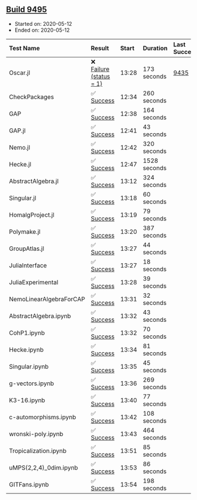 ## [Build 9495](https://oscarci.mathematik.uni-kl.de/job/oscar/9495/)

* Started on: 2020-05-12
* Ended on: 2020-05-12

| Test Name    | Result | Start | Duration | Last Success | First Failure |
|:-------------|:-------|:------|:---------|:-------------|:--------------|
| Oscar.jl | ❌ [Failure (status = 1)](https://oscarci.mathematik.uni-kl.de/job/oscar/9495/artifact/logs/build-9495/Oscar.jl.log) | 13:28 | 173 seconds | [9435](https://oscarci.mathematik.uni-kl.de/job/oscar/9435/) | [9436](https://oscarci.mathematik.uni-kl.de/job/oscar/9436/) |
| CheckPackages | ✅ [Success](https://oscarci.mathematik.uni-kl.de/job/oscar/9495/artifact/logs/build-9495/CheckPackages.log) | 12:34 | 260 seconds |  |  |
| GAP | ✅ [Success](https://oscarci.mathematik.uni-kl.de/job/oscar/9495/artifact/logs/build-9495/GAP.log) | 12:38 | 164 seconds |  |  |
| GAP.jl | ✅ [Success](https://oscarci.mathematik.uni-kl.de/job/oscar/9495/artifact/logs/build-9495/GAP.jl.log) | 12:41 | 43 seconds |  |  |
| Nemo.jl | ✅ [Success](https://oscarci.mathematik.uni-kl.de/job/oscar/9495/artifact/logs/build-9495/Nemo.jl.log) | 12:42 | 320 seconds |  |  |
| Hecke.jl | ✅ [Success](https://oscarci.mathematik.uni-kl.de/job/oscar/9495/artifact/logs/build-9495/Hecke.jl.log) | 12:47 | 1528 seconds |  |  |
| AbstractAlgebra.jl | ✅ [Success](https://oscarci.mathematik.uni-kl.de/job/oscar/9495/artifact/logs/build-9495/AbstractAlgebra.jl.log) | 13:12 | 324 seconds |  |  |
| Singular.jl | ✅ [Success](https://oscarci.mathematik.uni-kl.de/job/oscar/9495/artifact/logs/build-9495/Singular.jl.log) | 13:18 | 60 seconds |  |  |
| HomalgProject.jl | ✅ [Success](https://oscarci.mathematik.uni-kl.de/job/oscar/9495/artifact/logs/build-9495/HomalgProject.jl.log) | 13:19 | 79 seconds |  |  |
| Polymake.jl | ✅ [Success](https://oscarci.mathematik.uni-kl.de/job/oscar/9495/artifact/logs/build-9495/Polymake.jl.log) | 13:20 | 387 seconds |  |  |
| GroupAtlas.jl | ✅ [Success](https://oscarci.mathematik.uni-kl.de/job/oscar/9495/artifact/logs/build-9495/GroupAtlas.jl.log) | 13:27 | 44 seconds |  |  |
| JuliaInterface | ✅ [Success](https://oscarci.mathematik.uni-kl.de/job/oscar/9495/artifact/logs/build-9495/JuliaInterface.log) | 13:27 | 18 seconds |  |  |
| JuliaExperimental | ✅ [Success](https://oscarci.mathematik.uni-kl.de/job/oscar/9495/artifact/logs/build-9495/JuliaExperimental.log) | 13:28 | 39 seconds |  |  |
| NemoLinearAlgebraForCAP | ✅ [Success](https://oscarci.mathematik.uni-kl.de/job/oscar/9495/artifact/logs/build-9495/NemoLinearAlgebraForCAP.log) | 13:31 | 32 seconds |  |  |
| AbstractAlgebra.ipynb | ✅ [Success](https://oscarci.mathematik.uni-kl.de/job/oscar/9495/artifact/logs/build-9495/AbstractAlgebra.ipynb.log) | 13:32 | 43 seconds |  |  |
| CohP1.ipynb | ✅ [Success](https://oscarci.mathematik.uni-kl.de/job/oscar/9495/artifact/logs/build-9495/CohP1.ipynb.log) | 13:32 | 70 seconds |  |  |
| Hecke.ipynb | ✅ [Success](https://oscarci.mathematik.uni-kl.de/job/oscar/9495/artifact/logs/build-9495/Hecke.ipynb.log) | 13:34 | 81 seconds |  |  |
| Singular.ipynb | ✅ [Success](https://oscarci.mathematik.uni-kl.de/job/oscar/9495/artifact/logs/build-9495/Singular.ipynb.log) | 13:35 | 45 seconds |  |  |
| g-vectors.ipynb | ✅ [Success](https://oscarci.mathematik.uni-kl.de/job/oscar/9495/artifact/logs/build-9495/g-vectors.ipynb.log) | 13:36 | 269 seconds |  |  |
| K3-16.ipynb | ✅ [Success](https://oscarci.mathematik.uni-kl.de/job/oscar/9495/artifact/logs/build-9495/K3-16.ipynb.log) | 13:40 | 77 seconds |  |  |
| c-automorphisms.ipynb | ✅ [Success](https://oscarci.mathematik.uni-kl.de/job/oscar/9495/artifact/logs/build-9495/c-automorphisms.ipynb.log) | 13:42 | 108 seconds |  |  |
| wronski-poly.ipynb | ✅ [Success](https://oscarci.mathematik.uni-kl.de/job/oscar/9495/artifact/logs/build-9495/wronski-poly.ipynb.log) | 13:43 | 464 seconds |  |  |
| Tropicalization.ipynb | ✅ [Success](https://oscarci.mathematik.uni-kl.de/job/oscar/9495/artifact/logs/build-9495/Tropicalization.ipynb.log) | 13:51 | 85 seconds |  |  |
| uMPS(2,2,4)_0dim.ipynb | ✅ [Success](https://oscarci.mathematik.uni-kl.de/job/oscar/9495/artifact/logs/build-9495/uMPS-2-2-4-_0dim.ipynb.log) | 13:53 | 86 seconds |  |  |
| GITFans.ipynb | ✅ [Success](https://oscarci.mathematik.uni-kl.de/job/oscar/9495/artifact/logs/build-9495/GITFans.ipynb.log) | 13:54 | 198 seconds |  |  |
